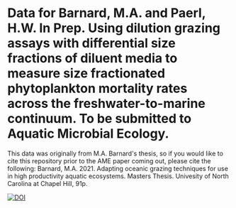 # Data for Barnard, M.A. and Paerl, H.W. In Prep. Using dilution grazing assays with differential size fractions of diluent media to measure size fractionated phytoplankton mortality rates across the freshwater-to-marine continuum. To be submitted to Aquatic Microbial Ecology. 

This data was originally from M.A. Barnard's thesis, so if you would like to cite this repository prior to the AME paper coming out, please cite the following:
Barnard, M.A. 2021. Adapting oceanic grazing techniques for use in high productivity aquatic ecosystems. Masters Thesis. Univesity of North Carolina at Chapel Hill, 91p.

[![DOI](https://zenodo.org/badge/451239059.svg)](https://zenodo.org/badge/latestdoi/451239059)
